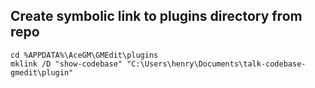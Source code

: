 ## Create symbolic link to plugins directory from repo
```
cd %APPDATA%\AceGM\GMEdit\plugins
mklink /D "show-codebase" "C:\Users\henry\Documents\talk-codebase-gmedit\plugin"
```